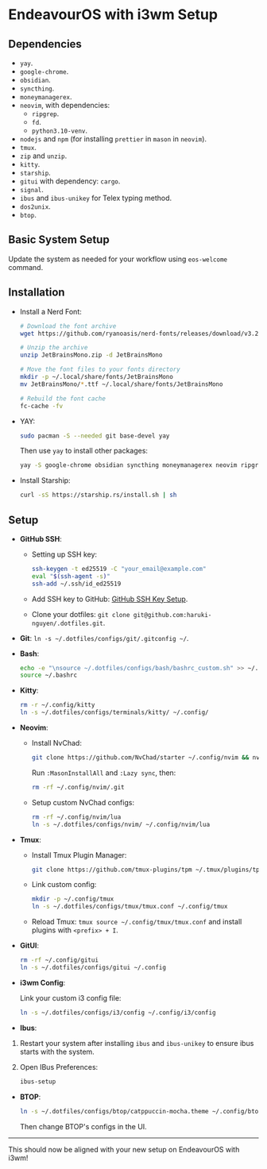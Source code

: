 # EndeavourOS with i3wm Setup

## Dependencies

- `yay`.
- `google-chrome`.
- `obsidian`.
- `syncthing`.
- `moneymanagerex`.
- `neovim`, with dependencies:
  - `ripgrep`.
  - `fd`.
  - `python3.10-venv`.
- `nodejs` and `npm` (for installing `prettier` in `mason` in `neovim`).
- `tmux`.
- `zip` and `unzip`.
- `kitty`.
- `starship`.
- `gitui` with dependency: `cargo`.
- `signal`.
- `ibus` and `ibus-unikey` for Telex typing method.
- `dos2unix`.
- `btop`.

## Basic System Setup

Update the system as needed for your workflow using `eos-welcome` command.

## Installation

- Install a Nerd Font:

  ```bash
  # Download the font archive
  wget https://github.com/ryanoasis/nerd-fonts/releases/download/v3.2.1/JetBrainsMono.zip
  
  # Unzip the archive
  unzip JetBrainsMono.zip -d JetBrainsMono
  
  # Move the font files to your fonts directory
  mkdir -p ~/.local/share/fonts/JetBrainsMono
  mv JetBrainsMono/*.ttf ~/.local/share/fonts/JetBrainsMono
  
  # Rebuild the font cache
  fc-cache -fv
  ```

- YAY:

  ```bash
  sudo pacman -S --needed git base-devel yay
  ```

  Then use `yay` to install other packages:

  ```bash
  yay -S google-chrome obsidian syncthing moneymanagerex neovim ripgrep fd python3.10-venv tmux zip unzip nodejs npm signal ibus ibus-unikey dos2unix btop
  ```

- Install Starship:

  ```bash
  curl -sS https://starship.rs/install.sh | sh
  ```

## Setup

- **GitHub SSH**:

  - Setting up SSH key:

    ```bash
    ssh-keygen -t ed25519 -C "your_email@example.com"
    eval "$(ssh-agent -s)"
    ssh-add ~/.ssh/id_ed25519
    ```

  - Add SSH key to GitHub: [GitHub SSH Key Setup](https://docs.github.com/en/authentication/connecting-to-github-with-ssh/adding-a-new-ssh-key-to-your-github-account?platform=linux).
  - Clone your dotfiles: `git clone git@github.com:haruki-nguyen/.dotfiles.git`.

- **Git**: `ln -s ~/.dotfiles/configs/git/.gitconfig ~/`.

- **Bash**:

  ```bash
  echo -e "\nsource ~/.dotfiles/configs/bash/bashrc_custom.sh" >> ~/.bashrc
  source ~/.bashrc
  ```

- **Kitty**:

  ```bash
  rm -r ~/.config/kitty
  ln -s ~/.dotfiles/configs/terminals/kitty/ ~/.config/
  ```

- **Neovim**:

  - Install NvChad:

    ```bash
    git clone https://github.com/NvChad/starter ~/.config/nvim && nvim
    ```

    Run `:MasonInstallAll` and `:Lazy sync`, then:

    ```bash
    rm -rf ~/.config/nvim/.git
    ```

  - Setup custom NvChad configs:

    ```bash
    rm -rf ~/.config/nvim/lua
    ln -s ~/.dotfiles/configs/nvim/ ~/.config/nvim/lua
    ```

- **Tmux**:

  - Install Tmux Plugin Manager:

    ```bash
    git clone https://github.com/tmux-plugins/tpm ~/.tmux/plugins/tpm
    ```

  - Link custom config:

    ```bash
    mkdir -p ~/.config/tmux
    ln -s ~/.dotfiles/configs/tmux/tmux.conf ~/.config/tmux
    ```

  - Reload Tmux: `tmux source ~/.config/tmux/tmux.conf` and install plugins with `<prefix> + I`.

- **GitUI**:

  ```bash
  rm -rf ~/.config/gitui
  ln -s ~/.dotfiles/configs/gitui ~/.config
  ```

- **i3wm Config**:

  Link your custom i3 config file:

  ```bash
  ln -s ~/.dotfiles/configs/i3/config ~/.config/i3/config
  ```

- **Ibus**:

1. Restart your system after installing `ibus` and `ibus-unikey` to ensure ibus starts with the system.
2. Open IBus Preferences:

   ```bash
   ibus-setup
   ```

- **BTOP**:

  ```bash
  ln -s ~/.dotfiles/configs/btop/catppuccin-mocha.theme ~/.config/btop/themes
  ```

  Then change BTOP's configs in the UI.

---

This should now be aligned with your new setup on EndeavourOS with i3wm!
